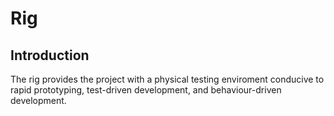 # Rig
## Introduction
The rig provides the project with a physical testing enviroment conducive to rapid prototyping, test-driven development, and behaviour-driven development.